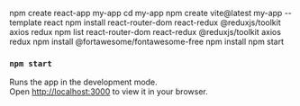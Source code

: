 
npm create react-app my-app
cd my-app
npm create vite@latest my-app --template react
npm install react-router-dom react-redux @reduxjs/toolkit axios redux
npm list react-router-dom react-redux @reduxjs/toolkit axios redux
npm install @fortawesome/fontawesome-free
npm  install
npm start


### `npm start`

Runs the app in the development mode.\
Open [http://localhost:3000](http://localhost:3000) to view it in your browser.
